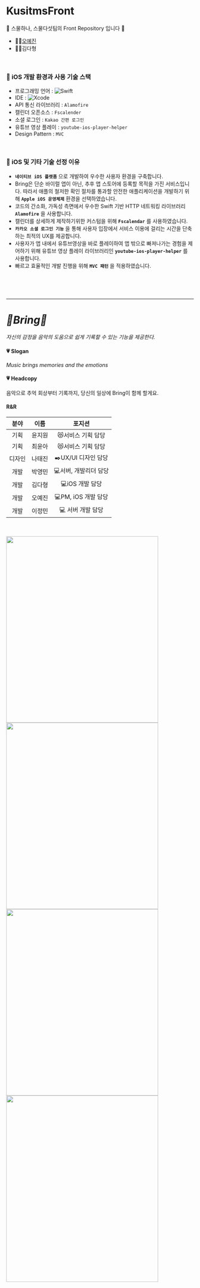 # KusitmsFront
🌼 스물하나, 스물다섯팀의 Front Repository 입니다 🌼

- 👩‍💻[오예진](https://github.com/yexjin)
- 👩‍💻김다형
     
<br />

### 🍎 iOS 개발 환경과 사용 기술 스택

- 프로그래밍 언어 : ![Swift](https://img.shields.io/badge/Swift-F05138?style=flat-square&logo=Swift&logoColor=white)
- IDE : ![Xcode](https://img.shields.io/badge/Xcode-147EFB.svg?style=flat-square&logo=Xcode&logoColor=white)
- API 통신 라이브러리 : `Alamofire`
- 캘린더 오픈소스 : `Fscalender`
- 소셜 로그인 : `Kakao 간편 로그인`
- 유튜브 영상 플레이 : `youtube-ios-player-helper`
- Design Pattern : `MVC`

<br />

### 🍎 iOS 및 기타 기술 선정 이유

- **`네이티브 iOS 플랫폼`** 으로 개발하여 우수한 사용자 환경을 구축합니다.
- Bring은 단순 바이럴 앱이 아닌, 추후 앱 스토어에 등록할 목적을 가진 서비스입니다. 따라서 애플의 철저한 확인 절차를 통과할 안전한 애플리케이션을 개발하기 위해 **`Apple iOS 운영체제`** 환경을 선택하였습니다.
- 코드의 간소화, 가독성 측면에서 우수한 Swift 기반 HTTP 네트워킹 라이브러리 **`Alamofire`** 을 사용합니다.
- 캘린더를 상세하게 제작하기위한 커스텀을 위해 **`Fscalendar`** 를 사용하였습니다.
- **`카카오 소셜 로그인 기능`**  을 통해 사용자 입장에서 서비스 이용에 걸리는 시간을 단축하는 최적의 UX를 제공합니다.
- 사용자가 앱 내에서 유튜브영상을 바로 플레이하여 앱 밖으로 빠져나가는 경험을 제어하기 위해 유튜브 영상 플레이 라이브러리인 **`youtube-ios-player-helper`** 를 사용합니다.
- 빠르고 효율적인 개발 진행을 위해 **`MVC 패턴`** 을 적용하였습니다.
    
    
<br />
<br />
<br />

- - -


# _🎵Bring🎵_
_자신의 감정을 음악의 도움으로 쉽게 기록할 수 있는 기능을 제공한다._

#### 💗 Slogan
_Music brings memories and the emotions_

#### 💗 Headcopy
음악으로 추억 회상부터 기록까지, 당신의 일상에 Bring이 함께 할게요.

#### R&R
|분야|이름|포지션|
|:------:|:---:|:---------:|
|기획|윤지원|😻서비스 기획 담당|
|기획|최윤아|😻서비스 기획 담당|
|디자인|나태진|✒️UX/UI 디자인 담당|
|개발|박영민|💻서버, 개발리더 담당|
|개발|김다형|💻iOS 개발 담당|
|개발|오예진|💻PM, iOS 개발 담당|
|개발|이정민|💻 서버 개발 담당|
<br />
<br />

<img src="https://user-images.githubusercontent.com/49095587/205038379-ceedcd1e-4d96-4ddf-a2d3-9ab117abb697.png" width=90% height=500>
<img src="https://user-images.githubusercontent.com/49095587/205038683-546ac25f-1e05-49ce-a00a-08366d1d9b7e.png" width=90% height=500>
<img src="https://user-images.githubusercontent.com/49095587/205038802-e05aa7da-4a91-46ef-b2c8-29133b7314b2.png" width=90% height=500>
<img src="https://user-images.githubusercontent.com/49095587/205038962-ed443df3-5543-4003-a182-fbdcf353e5f0.png" width=90% height=500>


